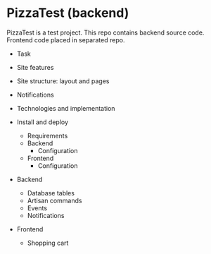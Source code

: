# PizzaTest (backend)

PizzaTest is a test project.
This repo contains backend source code.
Frontend code placed in separated repo.

* Task
* Site features
* Site structure: layout and pages
* Notifications

* Technologies and implementation
* Install and deploy
    * Requirements
    * Backend
        * Configuration
    * Frontend
        * Configuration
* Backend
    * Database tables
    * Artisan commands
    * Events
    * Notifications
* Frontend
    * Shopping cart
